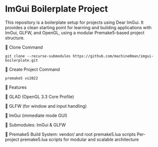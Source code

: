 # ImGui Boilerplate Project

This repository is a boilerplate setup for projects using Dear ImGui. It provides a clean starting point for learning and building applications with ImGui, GLFW, and OpenGL, using a modular Premake5-based project structure.

🔧 Clone Command
	
 	git clone --recurse-submodules https://github.com/machine0man/imgui-boilerplate.git
 
 🔧 Create Project Command
  	
   	premake5 vs2022

🔧 Features

🔹 GLAD (OpenGL 3.3 Core Profile)

🔹 GLFW (for window and input handling)

🔹 ImGui (immediate mode GUI)

🔹 Submodules: ImGui &	GLFW
   
🔹 Premake5 Build System:
	vendor/ and root premake5.lua scripts
       	Per-project premake5.lua scripts for modular and scalable architecture
       

